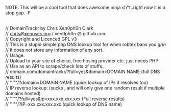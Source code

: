 NOTE: This will be a cool tool that does awesome ninja sh*t..right now it is a stop gap. :P <br><br>


// DomainTrackr by Chris Xen0ph0n Clark <br>
// chris@xenosec.org / xen0ph0n @ github.com <br>
// Copyright and Licenced GPL v3 <br>
// This is a stupid simple php DNS lookup tool for when robtex bans you *grin* <br>
// It does not store any information of any sort. <br>
// Usage: <br>
// Upload to your site of choice, free hosing provider etc. just needs PHP<br>
// Use as an API to scrape/check lots of stuffs.. <br>
// domain.com/domaintrackr/?full=yes&domain=DOMAIN.NAME (full DNS results) <br>
// " ""/?domain=DOMAIN.NAME (quick lookup of IPs it resolves too) <br>
//  IP reverse lookup: (sucks , and will only give one random result if multiple domains hosted) <br>
// " ""/?full=yes&ip=xxx.xxx.xxx.xxx (Full reverse results) <br>
// " ""/?IP=xxx.xxx.xxx.xxx (quick lookup of DNS name) <br>

<br>
<br>
<br>

